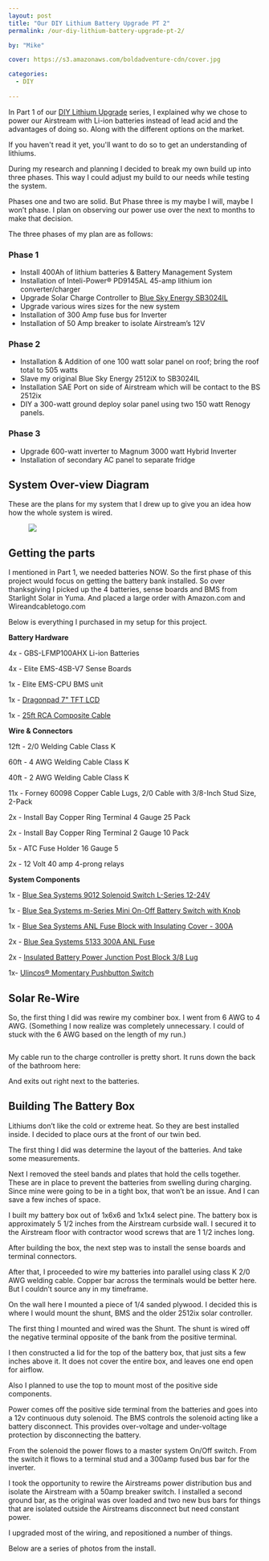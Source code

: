 ```yaml
---
layout: post
title: "Our DIY Lithium Battery Upgrade PT 2"
permalink: /our-diy-lithium-battery-upgrade-pt-2/

by: "Mike"

cover: https://s3.amazonaws.com/boldadventure-cdn/cover.jpg

categories:
  - DIY
  
---
```



In Part 1 of our [DIY Lithium Upgrade][1] series, I explained why we chose to power our Airstream with Li-ion batteries instead of lead acid and the advantages of doing so. Along with the different options on the market.

If you haven't read it yet, you'll want to do so to get an understanding of lithiums.

During my research and planning I decided to break my own build up into three phases. This way I could adjust my build to our needs while testing the system. 

Phases one and two are solid. But Phase three is my maybe I will, maybe I won’t phase. I plan on observing our power use over the next to months to make that decision.

The three phases of my plan are as follows:

### Phase 1
* Install 400Ah of lithium batteries & Battery Management System
* Installation of Inteli-Power® PD9145AL 45-amp lithium ion converter/charger
* Upgrade Solar Charge Controller to [Blue Sky Energy SB3024IL][2]
* Upgrade various wires sizes for the new system
* Installation of 300 Amp fuse bus for Inverter
* Installation of 50 Amp breaker to isolate Airstream’s 12V 


### Phase 2
* Installation & Addition of one 100 watt solar panel on roof; bring the roof total to 505 watts
* Slave my original Blue Sky Energy 2512iX to SB3024IL
* Installation SAE Port on side of Airstream which will be contact to the BS 2512ix
* DIY a 300-watt ground deploy solar panel using two 150 watt Renogy panels.

### Phase 3 
* Upgrade 600-watt inverter to Magnum 3000 watt Hybrid Inverter
* Installation of secondary AC panel to separate fridge

## System Over-view Diagram

These are the plans for my system that I drew up to give you an idea how how the whole system is wired.

<figure><img src="https://d3ubxrwj4q6e59.cloudfront.net/lfp-project/Airstream-Lithium-Setup.jpg" class="size-full"></figure>

## Getting the parts

I mentioned in Part 1, we needed batteries NOW. So the first phase of this project would focus on getting the battery bank installed. So over thanksgiving I picked up the 4 batteries, sense boards and BMS from Starlight Solar in Yuma. And placed a large order with Amazon.com and Wireandcabletogo.com 

Below is everything I purchased in my setup for this project. 

**Battery Hardware**

4x - GBS-LFMP100AHX Li-ion Batteries

4x - Elite EMS-4SB-V7 Sense Boards

1x - Elite EMS-CPU BMS unit 

1x - [Dragonpad 7" TFT LCD][3]

1x - [25ft RCA Composite Cable ][4]

**Wire & Connectors**

12ft - 2/0 Welding Cable Class K

60ft - 4 AWG Welding Cable Class K 

40ft - 2 AWG Welding Cable Class K

11x - Forney 60098 Copper Cable Lugs, 2/0 Cable with 3/8-Inch Stud Size, 2-Pack

2x - Install Bay Copper Ring Terminal 4 Gauge 25 Pack

2x - Install Bay Copper Ring Terminal 2 Gauge 10 Pack

5x - ATC Fuse Holder 16 Gauge 5

2x - 12 Volt 40 amp 4-prong relays


**System Components**

1x - [Blue Sea Systems 9012 Solenoid Switch L-Series 12-24V][5]

1x - [Blue Sea Systems m-Series Mini On-Off Battery Switch with Knob][6]

1x - [Blue Sea Systems ANL Fuse Block with Insulating Cover - 300A][7]

2x - [Blue Sea Systems 5133 300A ANL Fuse][8]

2x - [Insulated Battery Power Junction Post Block 3/8 Lug][9]

1x- [Ulincos® Momentary Pushbutton Switch][10]

## Solar Re-Wire

So, the first thing I did was rewire my combiner box. I went from 6 AWG to 4 AWG. (Something I now realize was completely unnecessary. I could of stuck with the 6 AWG based on the length of my run.)

<img src="https://d3ubxrwj4q6e59.cloudfront.net/lfp-project/2015-12-0899.jpg" alt="">

My cable run to the charge controller is pretty short. It runs down the back of the bathroom here:


And exits out right next to the batteries.


## Building The Battery Box

Lithiums don’t like the cold or extreme heat. So they are best installed inside. I decided to place ours at the front of our twin bed.

The first thing I did was determine the layout of the batteries. And take some measurements. 

Next I removed the steel bands and plates that hold the cells together. These are in place to prevent the batteries from swelling during charging. Since mine were going to be in a tight box, that won’t be an issue. And I can save a few inches of space.

I built my battery box out of 1x6x6 and 1x1x4 select pine. The battery box is approximately 5 1/2 inches from the Airstream curbside wall. I secured it to the Airstream floor with contractor wood screws that are 1 1/2 inches long.

After building the box, the next step was to install the sense boards and terminal connectors.

After that, I proceeded to wire my batteries into parallel using class K 2/0 AWG welding cable. Copper bar across the terminals would be better here. But I couldn’t source any in my timeframe.

On the wall here I mounted a piece of 1/4 sanded plywood. I decided this is where I would mount the shunt, BMS and the older 2512ix solar controller.

The first thing I mounted and wired was the Shunt. The shunt is wired off the negative terminal opposite of the bank from the positive terminal.

I then constructed a lid for the top of the battery box, that just sits a few inches above it. It does not cover the entire box, and leaves one end open for airflow.

Also I planned to use the top to mount most of the positive side components.

Power comes off the positive side terminal from the batteries and goes into a 12v continuous duty solenoid. The BMS controls the solenoid acting like a battery disconnect. This provides over-voltage and under-voltage protection by disconnecting the battery.

From the solenoid the power flows to a master system On/Off switch. From the switch it flows to a terminal stud and a 300amp fused bus bar for the inverter. 

I took the opportunity to rewire the Airstreams power distribution bus and isolate the Airstream with a 50amp breaker switch. I installed a second ground bar, as the original was over loaded and two new bus bars for things that are isolated outside the Airstreams disconnect but need constant power.

I upgraded most of the wiring, and repositioned a number of things.

Below are a series of photos from the install.


[1]: https://boldandadventurous.com/our-diy-lithium-battery-upgrade-pt-1/

[2]: http://www.amazon.com/gp/product/B007SNLRD6/ref=as_li_tl?ie=UTF8&camp=1789&creative=390957&creativeASIN=B007SNLRD6&linkCode=as2&tag=boldadventcom-20&linkId=RXFUH3ARLL6ZGIOD

[3]: http://amzn.to/1QUcrHA

[4]: http://amzn.to/1QUcLpC

[5]: http://amzn.to/1SGQ63P

[6]: http://amzn.to/1QUdibg

[7]: http://amzn.to/1SGQu2b

[8]: http://amzn.to/1Q6cxZa

[9]: http://amzn.to/1Q6cyfX

[10]: http://amzn.to/1QUdVl5